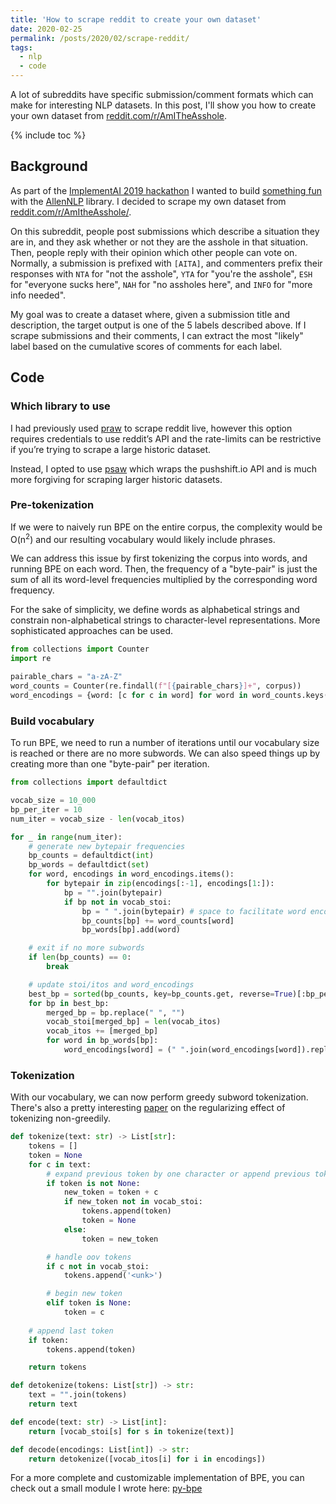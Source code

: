 ```yaml
---
title: 'How to scrape reddit to create your own dataset'
date: 2020-02-25
permalink: /posts/2020/02/scrape-reddit/
tags:
  - nlp
  - code
---
```


A lot of subreddits have specific submission/comment formats which can make
for interesting NLP datasets. In this post, I'll show you how to create your own
dataset from [reddit.com/r/AmITheAsshole](https://www.reddit.com/r/AmITheAsshole).

{% include toc %}

## Background
As part of the [ImplementAI 2019 hackathon](https://implementai-2019.devpost.com/) 
I wanted to build [something fun](https://devpost.com/software/implementaita/) 
with the [AllenNLP](https://allennlp.org/) library. 
I decided to scrape my own dataset from 
[reddit.com/r/AmItheAsshole/](https://www.reddit.com/r/AmItheAsshole/).

On this subreddit, people post submissions which describe a situation they are in, 
and they ask whether or not they are the asshole in that situation. Then, people
reply with their opinion which other people can vote on. Normally, a submission is 
prefixed with `[AITA]`, and commenters prefix their responses with 
`NTA` for "not the asshole", 
`YTA` for "you're the asshole", 
`ESH` for "everyone sucks here",
`NAH` for "no assholes here", and
`INFO` for "more info needed".

My goal was to create a dataset where, given a submission title and description,
the target output is one of the 5 labels described above. 
If I scrape submissions and their comments, I can extract the most "likely" label 
based on the cumulative scores of comments for each label. 

## Code
### Which library to use
I had previously used [praw](https://github.com/praw-dev/praw) to scrape reddit 
live, however this option requires credentials to use reddit’s API and the 
rate-limits can be restrictive if you’re trying to scrape a large historic dataset.

Instead, I opted to use [psaw](https://github.com/dmarx/psaw) which wraps 
the pushshift.io API and is much more forgiving for scraping larger historic datasets.  

### Pre-tokenization
If we were to naively run BPE on the entire corpus, the complexity would be 
O(n<sup>2</sup>) and our resulting vocabulary would likely include phrases.

We can address this issue by first tokenizing the corpus into words, and running
BPE on each word. Then, the frequency of a "byte-pair" is just the sum of all its 
word-level frequencies multiplied by the corresponding word frequency. 

For the sake of simplicity, we define words as alphabetical strings and constrain 
non-alphabetical strings to character-level representations. More sophisticated 
approaches can be used.
```python
from collections import Counter
import re

pairable_chars = "a-zA-Z"
word_counts = Counter(re.findall(f"[{pairable_chars}]+", corpus))
word_encodings = {word: [c for c in word] for word in word_counts.keys()}
```

### Build vocabulary
To run BPE, we need to run a number of iterations until our vocabulary size is 
reached or there are no more subwords. We can also speed things up by creating 
more than one "byte-pair" per iteration. 


```python
from collections import defaultdict

vocab_size = 10_000
bp_per_iter = 10
num_iter = vocab_size - len(vocab_itos)

for _ in range(num_iter):
    # generate new bytepair frequencies
    bp_counts = defaultdict(int)
    bp_words = defaultdict(set)
    for word, encodings in word_encodings.items():
        for bytepair in zip(encodings[:-1], encodings[1:]):
            bp = "".join(bytepair)
            if bp not in vocab_stoi:
                bp = " ".join(bytepair) # space to facilitate word encodings update below
                bp_counts[bp] += word_counts[word]
                bp_words[bp].add(word)

    # exit if no more subwords
    if len(bp_counts) == 0:
        break

    # update stoi/itos and word_encodings
    best_bp = sorted(bp_counts, key=bp_counts.get, reverse=True)[:bp_per_iter]
    for bp in best_bp:
        merged_bp = bp.replace(" ", "")
        vocab_stoi[merged_bp] = len(vocab_itos)
        vocab_itos += [merged_bp]
        for word in bp_words[bp]:
            word_encodings[word] = (" ".join(word_encodings[word]).replace(bp, merged_bp)).split(" ")
```

### Tokenization
With our vocabulary, we can now perform greedy subword tokenization. 
There's also a pretty interesting [paper](https://arxiv.org/abs/1804.10959) 
on the regularizing effect of tokenizing non-greedily.

```python
def tokenize(text: str) -> List[str]:
    tokens = []
    token = None
    for c in text:
        # expand previous token by one character or append previous token to tokens
        if token is not None:
            new_token = token + c
            if new_token not in vocab_stoi:
                tokens.append(token)
                token = None
            else:
                token = new_token

        # handle oov tokens
        if c not in vocab_stoi:
            tokens.append('<unk>')

        # begin new token
        elif token is None:
            token = c
    
    # append last token
    if token:
        tokens.append(token)

    return tokens

def detokenize(tokens: List[str]) -> str:
    text = "".join(tokens)
    return text

def encode(text: str) -> List[int]:
    return [vocab_stoi[s] for s in tokenize(text)]

def decode(encodings: List[int]) -> str:
    return detokenize([vocab_itos[i] for i in encodings])
```

For a more complete and customizable implementation of BPE, you can check out a 
small module I wrote here: [py-bpe](https://github.com/amr-amr/py-bpe)
